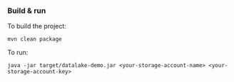 ### Build & run

To build the project:

```
mvn clean package
```

To run:

```
java -jar target/datalake-demo.jar <your-storage-account-name> <your-storage-account-key>
```
